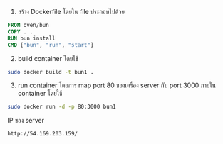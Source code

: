 1. สร้าง Dockerfile โดยใน file ประกอบไปด้วย
```Dockerfile
FROM oven/bun
COPY . .
RUN bun install
CMD ["bun", "run", "start"]
```

2. build container โดยใช้
```bash
sudo docker build -t bun1 .
```

3. run container โดยการ map port 80 ของเครื่อง server กับ port 3000 ภายใน container โดยใช้
```bash
sudo docker run -d -p 80:3000 bun1
```

IP ของ server
```ip
http://54.169.203.159/
```
